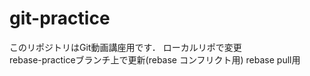 # git-practice
このリポジトリはGit動画講座用です．
ローカルリポで変更  
rebase-practiceブランチ上で更新(rebase コンフリクト用)
rebase pull用
